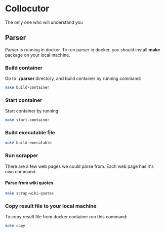 # Collocutor

The only one who will understand you

## Parser

Parser is running in docker.
To run parser in docker, you should install **make** package on your local machine.

### Build container

Go to **./parser** directory, and build container by running command:

```bash
make build-container
```

### Start container

Start container by running:

```bash
make start-container
```

### Build executable file

```bash
make build-executable
```

### Run scrapper

There are a few web pages we could parse from.
Each web page has it's own command.

#### Parse from wiki quotes

```bash
make scrap-wiki-quotes
```

### Copy result file to your local machine

To copy result file from docker container run this command:

```bash
make copy
```
